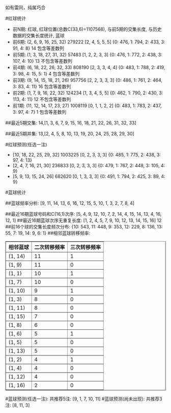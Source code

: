 <!-- 
.. title: 双色球2015064期(2015-06-04)数据分析报告
.. slug: slott-2015064-2015-06-04-report
.. date: 2015-06-05 08:00:00 UTC+08:00
.. tags: Lottery
.. link: 
.. description: 
.. type: text
-->

如有雷同，纯属巧合

<!-- TEASER_END-->

#红球统计

- 前N期: 红球, 红球位置(总数C(33,6)=1107568), 与前5期的交集长度, 与历史数据的交集长度统计, 蓝球
- 前6期: (2, 6, 9, 16, 25, 32) 279222 [2, 4, 5, 5, 5] {0: 476, 1: 794, 2: 433, 3: 91, 4: 8} 14 包含等差数列
- 前5期: (1, 3, 18, 27, 31, 32) 57483 [1, 2, 2, 3, 3] {0: 476, 1: 772, 2: 438, 3: 107, 4: 10} 13 不包含等差数列
- 前4期: (6, 18, 22, 26, 32, 33) 808190 [2, 3, 3, 4, 4] {0: 483, 1: 788, 2: 419, 3: 98, 4: 15, 5: 1} 4 包含等差数列
- 前3期: (9, 14, 15, 18, 21, 26) 957756 [2, 2, 3, 3, 3] {0: 486, 1: 761, 2: 464, 3: 83, 4: 11} 16 包含等差数列
- 前2期: (1, 7, 9, 16, 22, 32) 124234 [1, 3, 4, 5, 5] {0: 462, 1: 790, 2: 430, 3: 113, 4: 11} 12 不包含等差数列
- 前1期: (11, 12, 14, 17, 23, 27) 1008119 [0, 1, 1, 2, 2] {0: 483, 1: 783, 2: 437, 3: 97, 4: 7} 1 包含等差数列

##最近5期交集:
14,[1, 3, 6, 7, 9, 15, 16, 18, 21, 22, 26, 31, 32, 33]

##最近5期并集:
13,[2, 4, 5, 8, 10, 13, 19, 20, 24, 25, 28, 29, 30]

#红球预测(任选一注)

- [10, 18, 22, 25, 29, 32] 1003225 [0, 2, 3, 3, 3] {0: 485, 1: 775, 2: 438, 3: 97, 4: 13}
- [2, 4, 7, 16, 21, 30] 236833 [0, 2, 3, 3, 3] {0: 479, 1: 767, 2: 448, 3: 105, 4: 9}
- [5, 9, 13, 15, 24, 26] 682620 [0, 1, 3, 3, 3] {0: 491, 1: 794, 2: 425, 3: 89, 4: 9}

#蓝球统计

##蓝球频率分析:
[9, 11, 14, 13, 6, 16, 12, 15, 5, 10, 1, 3, 2, 7, 8, 4]

##最近16期蓝球号码和C(16,1)次序:
[5, 4, 9, 12, 10, 7, 2, 14, 4, 15, 14, 13, 4, 16, 12, 1]
##最近16期蓝球次序无重复长度:
[1, 2, 4, 5, 7, 9, 10, 12, 13, 14, 15, 16] 12
##前16个球的交集长度频次分布:
{10: 543, 11: 448, 9: 353, 12: 229, 8: 136, 13: 55, 7: 19, 14: 9, 6: 1}
##相邻蓝球转移频率:
<table border="1" class="table table-striped dataframe">
  <thead>
    <tr style="text-align: right;">
      <th>相邻蓝球</th>
      <th>二次转移频率</th>
      <th>三次转移频率</th>
    </tr>
  </thead>
  <tbody>
    <tr>
      <td>(1, 14)</td>
      <td>11</td>
      <td>1</td>
    </tr>
    <tr>
      <td>(1, 9)</td>
      <td>11</td>
      <td>0</td>
    </tr>
    <tr>
      <td>(1, 1)</td>
      <td>10</td>
      <td>1</td>
    </tr>
    <tr>
      <td>(1, 7)</td>
      <td>10</td>
      <td>0</td>
    </tr>
    <tr>
      <td>(1, 10)</td>
      <td>9</td>
      <td>1</td>
    </tr>
    <tr>
      <td>(1, 3)</td>
      <td>8</td>
      <td>0</td>
    </tr>
    <tr>
      <td>(1, 11)</td>
      <td>8</td>
      <td>0</td>
    </tr>
    <tr>
      <td>(1, 15)</td>
      <td>7</td>
      <td>0</td>
    </tr>
    <tr>
      <td>(1, 8)</td>
      <td>6</td>
      <td>0</td>
    </tr>
    <tr>
      <td>(1, 6)</td>
      <td>5</td>
      <td>1</td>
    </tr>
    <tr>
      <td>(1, 5)</td>
      <td>5</td>
      <td>0</td>
    </tr>
    <tr>
      <td>(1, 13)</td>
      <td>5</td>
      <td>0</td>
    </tr>
    <tr>
      <td>(1, 2)</td>
      <td>4</td>
      <td>1</td>
    </tr>
    <tr>
      <td>(1, 4)</td>
      <td>4</td>
      <td>0</td>
    </tr>
    <tr>
      <td>(1, 12)</td>
      <td>4</td>
      <td>0</td>
    </tr>
    <tr>
      <td>(1, 16)</td>
      <td>2</td>
      <td>0</td>
    </tr>
  </tbody>
</table>
#蓝球预测(任选一注):
共推荐5注: [9, 1, 7, 10, 11]
#蓝球预测(尚未出现):
共推荐3注: [8, 11, 3]

